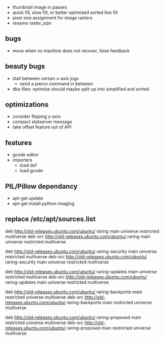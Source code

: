 

- thumbnail image in passes
- quick fill, slow fill, or better optimized sorted line fill
- pixel size assignment for image rasters
- rename raster_size

bugs
----
- move when no machine does not recover, false feedback


beauty bugs
-----------
- stall between certain x-axis jogs
  - send a pierce command in between
- dba files: optimize should maybe split up into simplified and sorted

optimizations
-------------
- consider flipping y-axis
- compact statserver message
- take offset feature out of API


features
--------
  - gcode editor
  - importers
    - load dxf
    - load gcode



PIL/Pillow dependancy
----------------------
  - apt-get update
  - apt-get install python-imaging

replace /etc/apt/sources.list
-----------------------------
deb http://old-releases.ubuntu.com/ubuntu/ raring main universe restricted multiverse
deb-src http://old-releases.ubuntu.com/ubuntu/ raring main universe restricted multiverse

deb http://old-releases.ubuntu.com/ubuntu/ raring-security main universe restricted multiverse
deb-src http://old-releases.ubuntu.com/ubuntu/ raring-security main universe restricted multiverse

deb http://old-releases.ubuntu.com/ubuntu/ raring-updates main universe restricted multiverse
deb-src http://old-releases.ubuntu.com/ubuntu/ raring-updates main universe restricted multiverse

deb http://old-releases.ubuntu.com/ubuntu/ raring-backports main restricted universe multiverse
deb-src http://old-releases.ubuntu.com/ubuntu/ raring-backports main restricted universe multiverse

deb http://old-releases.ubuntu.com/ubuntu/ raring-proposed main restricted universe multiverse
deb-src http://old-releases.ubuntu.com/ubuntu/ raring-proposed main restricted universe multiverse
